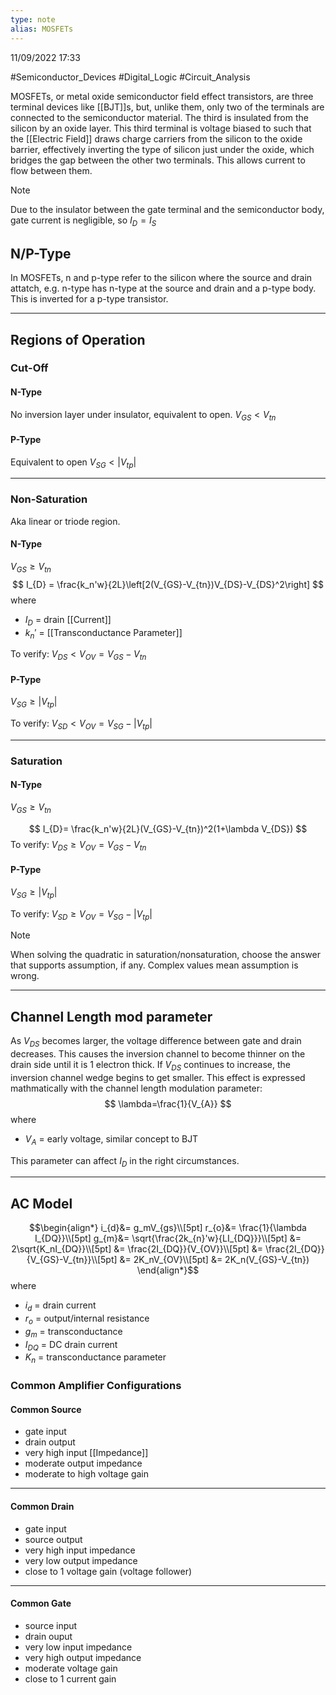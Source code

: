 ```yaml
---
type: note
alias: MOSFETs
---
```

11/09/2022 17:33

  #Semiconductor_Devices #Digital_Logic #Circuit_Analysis 

MOSFETs, or metal oxide semiconductor field effect transistors, are three terminal devices like [[BJT]]s, but, unlike them, only two of the terminals are connected to the semiconductor material. The third is insulated from the silicon by an oxide layer. This third terminal is voltage biased to such that the [[Electric Field]] draws charge carriers from the silicon to the oxide barrier, effectively inverting the type of silicon just under the oxide, which bridges the gap between the other two terminals. This allows current to flow between them.

>[!note]
>Due to the insulator between the gate terminal and the semiconductor body, gate current is negligible, so $I_D=I_S$ 

## N/P-Type
In MOSFETs, n and p-type refer to the silicon where the source and drain attatch, e.g. n-type has n-type at the source and drain and a p-type body. This is inverted for a p-type transistor.

---

## Regions of Operation

### Cut-Off

#### N-Type
No inversion layer under insulator, equivalent to open. $V_{GS}<V_{tn}$  

#### P-Type
Equivalent to open $V_{SG}<|V_{tp}|$

---

### Non-Saturation
Aka linear or triode region.
#### N-Type
$V_{GS}\ge V_{tn}$ 
$$
I_{D} = \frac{k_n'w}{2L}\left[2(V_{GS}-V_{tn})V_{DS}-V_{DS}^2\right]
$$
where
- $I_D$ = drain [[Current]]
- $k_n'$ = [[Transconductance Parameter]]

To verify: $V_{DS}<V_{OV}=V_{GS}-V_{tn}$

#### P-Type
$V_{SG}\ge |V_{tp}|$

To verify: $V_{SD}<V_{OV}=V_{SG}-|V_{tp}|$

---

### Saturation

#### N-Type
$V_{GS}\ge V_{tn}$

$$
I_{D}= \frac{k_n'w}{2L}(V_{GS}-V_{tn})^2(1+\lambda V_{DS})
$$
To verify: $V_{DS}\ge V_{OV}=V_{GS}-V_{tn}$ 

#### P-Type
$V_{SG}\ge |V_{tp}|$

To verify: $V_{SD}\ge V_{OV}=V_{SG}-|V_{tp}|$

>[!note]
>When solving the quadratic in saturation/nonsaturation, choose the answer that supports assumption, if any. Complex values mean assumption is wrong.

---

## Channel Length mod parameter
As $V_{DS}$ becomes larger, the voltage difference between gate and drain decreases. This causes the inversion channel to become thinner on the drain side until it is 1 electron thick. If $V_{DS}$ continues to increase, the inversion channel wedge begins to get smaller. This effect is expressed mathmatically with the channel length modulation parameter:
$$
\lambda=\frac{1}{V_{A}}
$$
where
- $V_A$ = early voltage, similar concept to BJT

This parameter can affect $I_D$ in the right circumstances. 

---

## AC Model

$$\begin{align*}
i_{d}&= g_mV_{gs}\\[5pt]
r_{o}&= \frac{1}{\lambda I_{DQ}}\\[5pt]
g_{m}&= \sqrt{\frac{2k_{n}'w}{LI_{DQ}}}\\[5pt]
&= 2\sqrt{K_nI_{DQ}}\\[5pt]
&= \frac{2I_{DQ}}{V_{OV}}\\[5pt]
&= \frac{2I_{DQ}}{V_{GS}-V_{tn}}\\[5pt]
&= 2K_nV_{OV}\\[5pt]
&= 2K_n(V_{GS}-V_{tn})
\end{align*}$$
where
- $i_d$ = drain current
- $r_o$ = output/internal resistance
- $g_m$ = transconductance
- $I_{DQ}$ = DC drain current
- $K_n$ = transconductance parameter

### Common Amplifier Configurations

#### Common Source
- gate input
- drain output
- very high input [[Impedance]]
- moderate output impedance
- moderate to high voltage gain

---

#### Common Drain
- gate input
- source output
- very high input impedance
- very low output impedance
- close to 1 voltage gain (voltage follower)

---

#### Common Gate
- source input
- drain ouput
- very low input impedance
- very high output impedance
- moderate voltage gain
- close to 1 current gain